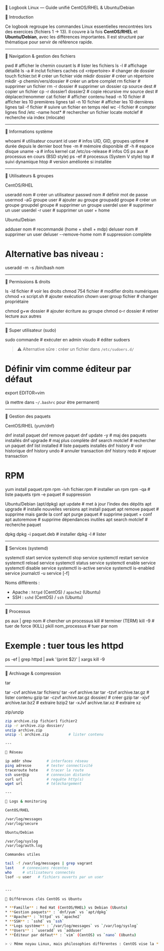 📘 Logbook Linux — Guide unifié CentOS/RHEL & Ubuntu/Debian

🧠 Introduction

Ce logbook regroupe les commandes Linux essentielles rencontrées lors des exercices (fichiers 1 → 13). Il couvre à la fois **CentOS/RHEL** et **Ubuntu/Debian**, avec les différences importantes. Il est structuré par thématique pour servir de référence rapide.

---

🔹 Navigation & gestion des fichiers

pwd              # afficher le chemin courant
ls               # lister les fichiers
ls -l            # affichage détaillé
ls -a            # inclut fichiers cachés
cd <répertoire>  # changer de dossier
touch fichier.txt # créer un fichier vide
mkdir dossier    # créer un répertoire
mkdir -p chemin/vers/dossier  # créer un arbre complet
rm fichier       # supprimer un fichier
rm -r dossier    # supprimer un dossier
cp source dest   # copier un fichier
cp -r dossier1 dossier2  # copie récursive
mv source dest   # déplacer/renommer
cat fichier      # afficher contenu
head -n 10 fichier   # afficher les 10 premières lignes
tail -n 10 fichier   # afficher les 10 dernières lignes
tail -f fichier      # suivre un fichier en temps réel
wc -l fichier        # compter lignes
find /etc -name host*   # rechercher un fichier
locate motclef         # recherche via index (mlocate)


---

🔹 Informations système

whoami        # utilisateur courant
id user       # infos UID, GID, groupes
uptime        # durée depuis le dernier boot
free -m       # mémoire disponible
df -h         # espace disque
uname -a      # infos kernel
cat /etc/os-release   # infos OS
ps aux        # processus en cours (BSD style)
ps -ef        # processus (System V style)
top           # suivi dynamique
htop          # version améliorée si installée


---

🔹 Utilisateurs & groupes

CentOS/RHEL

useradd nom          # créer un utilisateur
passwd nom           # définir mot de passe
usermod -aG groupe user  # ajouter au groupe
groupadd groupe      # créer un groupe
groupdel groupe      # supprimer un groupe
userdel user         # supprimer un user
userdel -r user      # supprimer un user + home


Ubuntu/Debian

adduser nom          # recommandé (home + shell + mdp)
deluser nom          # supprimer un user
deluser --remove-home nom   # suppression complète
# Alternative bas niveau :
useradd -m -s /bin/bash nom


---

🔹 Permissions & droits

ls -ld fichier          # voir les droits
chmod 754 fichier       # modifier droits numériques
chmod +x script.sh      # ajouter exécution
chown user:group fichier # changer propriétaire

chmod g+w dossier       # ajouter écriture au groupe
chmod o-r dossier       # retirer lecture aux autres


---

🔹 Super utilisateur (sudo)

sudo commande       # exécuter en admin
visudo              # éditer sudoers


> ⚠️ Alternative sûre : créer un fichier dans `/etc/sudoers.d/`

# Définir vim comme éditeur par défaut
export EDITOR=vim


(à mettre dans `~/.bashrc` pour être permanent)

---

🔹 Gestion des paquets

CentOS/RHEL (yum/dnf)

dnf install paquet
dnf remove paquet
dnf update -y       # maj des paquets installés
dnf upgrade         # maj plus complète
dnf search motclef  # rechercher un paquet
dnf list installed  # liste paquets installés
dnf history         # voir historique
dnf history undo <id>   # annuler transaction
dnf history redo <id>   # rejouer transaction

# RPM
yum install paquet.rpm
rpm -ivh fichier.rpm   # installer un rpm
rpm -qa                # liste paquets
rpm -e paquet          # suppression

Ubuntu/Debian (apt/dpkg)
apt update             # met à jour l’index des dépôts
apt upgrade            # installe nouvelles versions
apt install paquet
apt remove paquet      # supprime mais garde la conf
apt purge paquet       # supprime paquet + conf
apt autoremove         # supprime dépendances inutiles
apt search motclef     # recherche paquet

dpkg
dpkg -i paquet.deb     # installer
dpkg -l                # lister

---

🔹 Services (systemd)

systemctl start service
systemctl stop service
systemctl restart service
systemctl reload service
systemctl status service
systemctl enable service
systemctl disable service
systemctl is-active service
systemctl is-enabled service
journalctl -u service [-f]


Noms différents :

* Apache : `httpd` (CentOS) / `apache2` (Ubuntu)
* SSH : `sshd` (CentOS) / `ssh` (Ubuntu)

---

🔹 Processus

ps aux | grep nom        # chercher un processus
kill <PID>               # terminer (TERM)
kill -9 <PID>            # tuer de force (KILL)
pkill nom_processus      # tuer par nom

# Exemple : tuer tous les httpd
ps -ef | grep httpd | awk '{print $2}' | xargs kill -9


---

🔹 Archivage & compression

tar

tar -cvf archive.tar fichiers/
tar -xvf archive.tar
tar -tzvf archive.tar.gz     # lister contenu gzip
tar -czvf archive.tar.gz dossier/   # créer gzip
tar -xjvf archive.tar.bz2    # extraire bzip2
tar -xJvf archive.tar.xz     # extraire xz


zip/unzip

```bash
zip archive.zip fichier1 fichier2
zip -r archive.zip dossier/
unzip archive.zip
unzip -l archive.zip         # lister contenu

---

🔹 Réseau

ip addr show       # interfaces réseau
ping adresse       # tester connectivité
traceroute hote    # tracer la route
ssh user@ip        # connexion distante
curl url           # requête http(s)
wget url           # téléchargement

---

🔹 Logs & monitoring

CentOS/RHEL

/var/log/messages
/var/log/secure

Ubuntu/Debian

/var/log/syslog
/var/log/auth.log

Commandes utiles

tail -f /var/log/messages | grep vagrant
last    # connexions récentes
who     # utilisateurs connectés
lsof -u user   # fichiers ouverts par un user


---

🔹 Différences clés CentOS vs Ubuntu

* **Famille** : Red Hat (CentOS/RHEL) vs Debian (Ubuntu)
* **Gestion paquets** : `dnf/yum` vs `apt/dpkg`
* **Apache** : `httpd` vs `apache2`
* **SSH** : `sshd` vs `ssh`
* **Logs système** : `/var/log/messages` vs `/var/log/syslog`
* **Users** : `useradd` vs `adduser`
* **Éditeur par défaut** : `vim` (CentOS) vs `nano` (Ubuntu)

> 💡 Même noyau Linux, mais philosophies différentes : CentOS vise la **stabilité long terme**, Ubuntu est plus **à jour et répandu côté cloud et postes de travail**.
